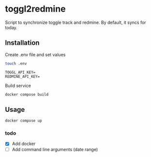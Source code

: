# toggl2redmine
Script to synchronize toggle track and redmine. By default, it syncs for today.

## Installation
Create .env file and set values
```bash
touch .env
```
```
TOGGL_API_KEY=
REDMINE_API_KEY=
```
Build service
```bash
docker compose build
```

## Usage

```bash
docker compose up
```

### todo
- [x] Add docker
- [ ] Add command line arguments (date range)
